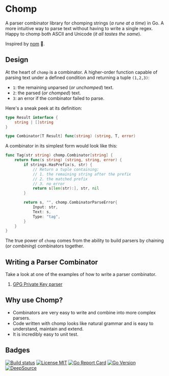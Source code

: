 # Chomp

A parser combinator library for chomping strings (_a rune at a time_) in Go. A more intuitive way to parse text without having to write a single regex. Happy to chomp both ASCII and Unicode (_it all tastes the same_).

Inspired by [nom](https://github.com/rust-bakery/nom) 💜.

## Design

At the heart of `chomp` is a combinator. A higher-order function capable of parsing text under a defined condition and returning a tuple `(1,2,3)`:

- `1`: the remaining unparsed (_or unchomped_) text.
- `2`: the parsed (_or chomped_) text.
- `3`: an error if the combinator failed to parse.

Here's a sneak peek at its definition:

```go
type Result interface {
	string | []string
}

type Combinator[T Result] func(string) (string, T, error)
```

A combinator in its simplest form would look like this:

```go
func Tag(str string) chomp.Combinator[string] {
	return func(s string) (string, string, error) {
		if strings.HasPrefix(s, str) {
			// Return a tuple containing:
			// 1. the remaining string after the prefix
			// 2. the matched prefix
			// 3. no error
			return s[len(str):], str, nil
		}

		return s, "", chomp.CombinatorParseError{
			Input: str,
			Text: s,
			Type: "tag",
		}
	}
}
```

The true power of `chomp` comes from the ability to build parsers by chaining (_or combining_) combinators together.

## Writing a Parser Combinator

Take a look at one of the examples of how to write a parser combinator.

1. [GPG Private Key parser]()

## Why use Chomp?

- Combinators are very easy to write and combine into more complex parsers.
- Code written with chomp looks like natural grammar and is easy to understand, maintain and extend.
- It is incredibly easy to unit test.

## Badges

[![Build status](https://img.shields.io/github/actions/workflow/status/purpleclay/chomp/ci.yml?style=flat-square&logo=go)](https://github.com/purpleclay/chomp/actions?workflow=ci)
[![License MIT](https://img.shields.io/badge/license-MIT-blue.svg?style=flat-square)](/LICENSE)
[![Go Report Card](https://goreportcard.com/badge/github.com/purpleclay/chomp?style=flat-square)](https://goreportcard.com/report/github.com/purpleclay/chomp)
[![Go Version](https://img.shields.io/github/go-mod/go-version/purpleclay/chomp.svg?style=flat-square)](go.mod)
[![DeepSource](https://app.deepsource.com/gh/purpleclay/chomp.svg/?label=active+issues&show_trend=false&token=DFB8RRar8iHJrVaNF7e9JaVm)](https://app.deepsource.com/gh/purpleclay/chomp/)
